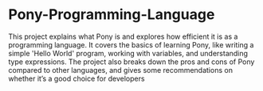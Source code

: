 # Pony-Programming-Language


This project explains what Pony is and explores how efficient it is as a programming language. It covers the basics of learning Pony, like writing a simple 'Hello World' program, working with variables, and understanding type expressions. The project also breaks down the pros and cons of Pony compared to other languages, and gives some recommendations on whether it’s a good choice for developers
